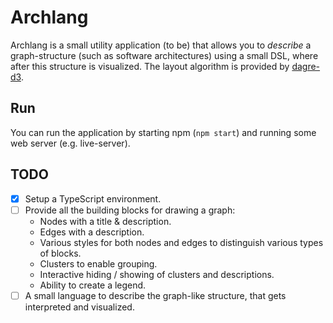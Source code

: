Archlang
========

Archlang is a small utility application (to be) that allows you to _describe_ a
graph-structure (such as software architectures) using a small DSL, where after
this structure is visualized. The layout algorithm is provided by
[dagre-d3](https://github.com/cpettitt/dagre-d3/wiki).

Run
---

You can run the application by starting npm (`npm start`) and running some
web server (e.g. live-server).

TODO
----

* [x] Setup a TypeScript environment.
* [ ] Provide all the building blocks for drawing a graph:
    - Nodes with a title & description.
    - Edges with a description.
    - Various styles for both nodes and edges to distinguish various types
      of blocks.
    - Clusters to enable grouping.
    - Interactive hiding / showing of clusters and descriptions.
    - Ability to create a legend.
* [ ] A small language to describe the graph-like structure, that gets
      interpreted and visualized.
